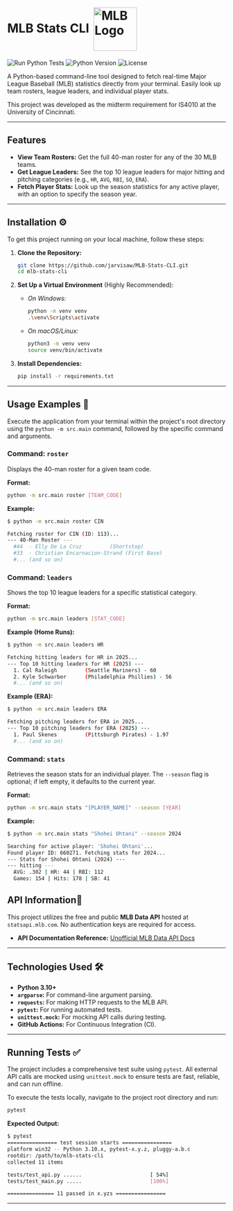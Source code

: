 # MLB Stats CLI <img src="https://upload.wikimedia.org/wikipedia/commons/a/a6/Major_League_Baseball_logo.svg" alt="MLB Logo" width="100" height="" style="display:inline-block; vertical-align:middle; margin-left:4px;">

![Run Python Tests](https://github.com/jarvisaw/MLB-Stats-CLI/actions/workflows/tests.yml/badge.svg)
![Python Version](https://img.shields.io/badge/python-3.10+-blue.svg)
![License](https://img.shields.io/badge/license-MIT-green.svg)

A Python-based command-line tool designed to fetch real-time Major League Baseball (MLB) statistics directly from your terminal. Easily look up team rosters, league leaders, and individual player stats.

This project was developed as the midterm requirement for IS4010 at the University of Cincinnati.

---

## Features

* **View Team Rosters:** Get the full 40-man roster for any of the 30 MLB teams.
* **Get League Leaders:** See the top 10 league leaders for major hitting and pitching categories (e.g., `HR`, `AVG`, `RBI`, `SO`, `ERA`).
* **Fetch Player Stats:** Look up the season statistics for any active player, with an option to specify the season year.

---

## Installation ⚙️

To get this project running on your local machine, follow these steps:

1.  **Clone the Repository:**
    ```bash
    git clone https://github.com/jarvisaw/MLB-Stats-CLI.git
    cd mlb-stats-cli
    ```

2.  **Set Up a Virtual Environment** (Highly Recommended):
    * *On Windows:*
        ```bash
        python -m venv venv
        .\venv\Scripts\activate
        ```
    * *On macOS/Linux:*
        ```bash
        python3 -m venv venv
        source venv/bin/activate
        ```

3.  **Install Dependencies:**
    ```bash
    pip install -r requirements.txt
    ```

---

## Usage Examples 🚀

Execute the application from your terminal within the project's root directory using the `python -m src.main` command, followed by the specific command and arguments.

### Command: `roster`

Displays the 40-man roster for a given team code.

**Format:**
```bash
python -m src.main roster [TEAM_CODE]
```

**Example:**
```bash
$ python -m src.main roster CIN

Fetching roster for CIN (ID: 113)...
--- 40-Man Roster ---
  #44  - Elly De La Cruz         (Shortstop)
  #33  - Christian Encarnacion-Strand (First Base)
  #... (and so on)
```

### Command: `leaders`

Shows the top 10 league leaders for a specific statistical category.

**Format:**
```bash
python -m src.main leaders [STAT_CODE]
```

**Example (Home Runs):**
```bash
$ python -m src.main leaders HR

Fetching hitting leaders for HR in 2025...
--- Top 10 hitting leaders for HR (2025) ---
  1. Cal Raleigh         (Seattle Mariners) - 60
  2. Kyle Schwarber      (Philadelphia Phillies) - 56
  #... (and so on)
```

**Example (ERA):**
```bash
$ python -m src.main leaders ERA

Fetching pitching leaders for ERA in 2025...
--- Top 10 pitching leaders for ERA (2025) ---
  1. Paul Skenes         (Pittsburgh Pirates) - 1.97
  #... (and so on)
```

### Command: `stats`

Retrieves the season stats for an individual player. The `--season` flag is optional; if left empty, it defaults to the current year.

**Format:**
```bash
python -m src.main stats "[PLAYER_NAME]" --season [YEAR]
```

**Example:**
```bash
$ python -m src.main stats "Shohei Ohtani" --season 2024

Searching for active player: 'Shohei Ohtani'...
Found player ID: 660271. Fetching stats for 2024...
--- Stats for Shohei Ohtani (2024) ---
--- hitting ---
  AVG: .302 | HR: 44 | RBI: 112
  Games: 154 | Hits: 178 | SB: 41
```

## API Information🔌

This project utilizes the free and public **MLB Data API** hosted at `statsapi.mlb.com`. No authentication keys are required for access.

* **API Documentation Reference:** [Unofficial MLB Data API Docs](https://appac.github.io/mlb-data-api-docs/)

---

## Technologies Used 🛠️

* **Python 3.10+**
* **`argparse`:** For command-line argument parsing.
* **`requests`:** For making HTTP requests to the MLB API.
* **`pytest`:** For running automated tests.
* **`unittest.mock`:** For mocking API calls during testing.
* **GitHub Actions:** For Continuous Integration (CI).

---

## Running Tests ✅

The project includes a comprehensive test suite using `pytest`. All external API calls are mocked using `unittest.mock` to ensure tests are fast, reliable, and can run offline.

To execute the tests locally, navigate to the project root directory and run:

```bash
pytest
```

**Expected Output:**
```bash
$ pytest
================ test session starts ================
platform win32 -- Python 3.10.x, pytest-x.y.z, pluggy-a.b.c
rootdir: /path/to/mlb-stats-cli
collected 11 items

tests/test_api.py ......                      [ 54%]
tests/test_main.py .....                      [100%]

=============== 11 passed in x.yzs ================
```

---